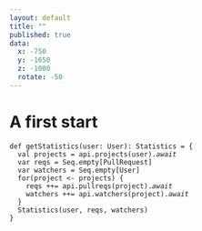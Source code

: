 ```yaml
---
layout: default
title: ""
published: true
data:
  x: -750
  y: -1650
  z: -1000
  rotate: -50
---
```


# A first start #
<div class="highlight">
<pre><code class="scala"><span class="k">def</span> getStatistics(user<span class="kt">: User</span>)<span class="kt">: Statistics</span> = {
  <span class="k">val</span> projects = api.projects(user).<em>await</em> 
  <span class="k">var</span> reqs = Seq.empty[<span class="kt">PullRequest</span>]
  <span class="k">var</span> watchers = Seq.empty[<span class="kt">User</span>]
  <span class="k">for</span>(project <span class="k">&lt;-</span> projects) {
    reqs ++= api.pullreqs(project).<em>await</em>
    watchers ++= api.watchers(project).<em>await</em>
  }
  Statistics(user, reqs, watchers)
}</code></pre></div>
